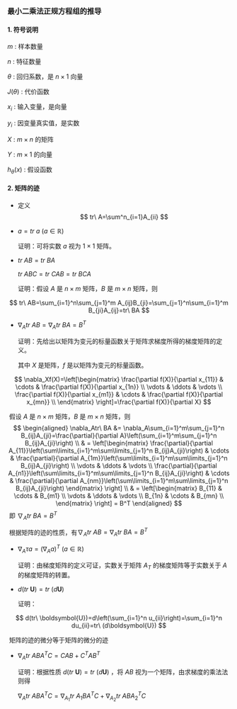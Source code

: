 ### 最小二乘法正规方程组的推导

#### 1. 符号说明

$m$ : 样本数量

$n$ : 特征数量

$\theta$ : 回归系数，是 $n\times 1$ 向量

$J(\theta)$ : 代价函数

$x_i$ : 输入变量，是向量

$y_i$ : 因变量真实值，是实数

$X$ : $m\times n$ 的矩阵

$Y$ : $m\times 1$ 的向量

$h_\theta (x)$ : 假设函数

#### 2. 矩阵的迹

- 定义
$$
tr\ A=\sum^n_{i=1}A_{ii}
$$

- $a=tr\ a\ (a\in \mathbb{R})$ 

  证明：可将实数 $a$ 视为 $1\times 1$ 矩阵。

- $tr\ AB=tr\ BA$ 

  $tr\ ABC=tr\ CAB=tr\ BCA$ 

  证明：假设 $A$ 是 $n\times m$ 矩阵，$B$ 是 $m\times n$ 矩阵，则

$$
tr\ AB=\sum_{i=1}^n\sum_{j=1}^m A_{ij}B_{ji}=\sum_{j=1}^n\sum_{i=1}^m B_{ji}A_{ij}=tr\ BA
$$

- $\nabla_Atr\ AB=\nabla_Atr\ BA=B^T$

  证明：先给出以矩阵为变元的标量函数关于矩阵求梯度所得的梯度矩阵的定义。

  其中 $X$ 是矩阵，$f$ 是以矩阵为变元的标量函数。

$$
\nabla_Xf(X)=\left[\begin{matrix}
\frac{\partial f(X)}{\partial x_{11}} & \cdots & \frac{\partial f(X)}{\partial x_{1n}} \\
\vdots & \ddots & \vdots \\
\frac{\partial f(X)}{\partial x_{m1}} & \cdots & \frac{\partial f(X)}{\partial x_{mn}} \\
\end{matrix}
\right]=\frac{\partial f(X)}{\partial X}
$$

​	假设 $A$ 是 $n\times m$ 矩阵，$B$ 是 $m\times n$ 矩阵，则
$$
\begin{aligned}
\nabla_Atr\ BA &= \nabla_A\sum_{i=1}^m\sum_{j=1}^n B_{ij}A_{ji}=\frac{\partial}{\partial A}\left(\sum_{i=1}^m\sum_{j=1}^n B_{ij}A_{ji}\right) \\
& = \left[\begin{matrix}
\frac{\partial}{\partial A_{11}}\left(\sum\limits_{i=1}^m\sum\limits_{j=1}^n B_{ij}A_{ji}\right) & \cdots & \frac{\partial}{\partial A_{1m}}\left(\sum\limits_{i=1}^m\sum\limits_{j=1}^n B_{ij}A_{ji}\right) \\
\vdots & \ddots & \vdots \\
\frac{\partial}{\partial A_{n1}}\left(\sum\limits_{i=1}^m\sum\limits_{j=1}^n B_{ij}A_{ji}\right) & \cdots & \frac{\partial}{\partial A_{nm}}\left(\sum\limits_{i=1}^m\sum\limits_{j=1}^n B_{ij}A_{ji}\right)
\end{matrix}    
\right] \\
& = \left[\begin{matrix}
B_{11} & \cdots & B_{m1} \\
\vdots & \ddots & \vdots \\
B_{1n} & \cdots & B_{mn} \\
\end{matrix}    
\right] = B^T
\end{aligned}
$$
​	即 $\nabla_Atr\ BA=B^T$

​	根据矩阵的迹的性质，有$\nabla_Atr\ AB=\nabla_Atr\ BA=B^T$ 

- $\nabla_A\tau a=(\nabla_A a)^T\ (a\in \mathbb{R})$

  证明：由梯度矩阵的定义可证，实数关于矩阵 $A_T$ 的梯度矩阵等于实数关于 $A$ 的梯度矩阵的转置。

- $d(tr\ \boldsymbol{U})=tr\ (d\boldsymbol{U})$

  证明：

$$
d(tr\ \boldsymbol{U})=d\left(\sum_{i=1}^n u_{ii}\right)=\sum_{i=1}^n du_{ii}=tr\ (d\boldsymbol{U})
$$

​	矩阵的迹的微分等于矩阵的微分的迹

- $\nabla_A tr\ ABA^T C=CAB+C^T AB^T$

  证明：根据性质 $d(tr\ \boldsymbol{U})=tr\ (d\boldsymbol{U})$ ，将 $AB$ 视为一个矩阵，由求梯度的乘法法则得

  $\nabla_Atr\ ABA^TC=\nabla_{A_1}tr\ A_1BA^TC+\nabla_{A_2}tr\ ABA_2^TC​$

  